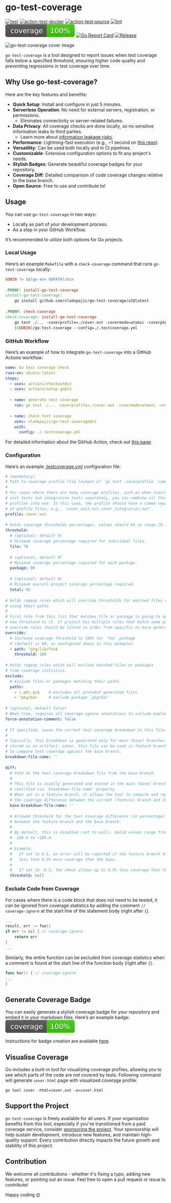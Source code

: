 # go-test-coverage

[![test](https://github.com/vladopajic/go-test-coverage/actions/workflows/test.yml/badge.svg?branch=main)](https://github.com/vladopajic/go-test-coverage/actions/workflows/test.yml)
[![action-test-docker](https://github.com/vladopajic/go-test-coverage/actions/workflows/action-docker-test.yml/badge.svg?branch=main)](https://github.com/vladopajic/go-test-coverage/actions/workflows/action-docker-test.yml)
[![action-test-source](https://github.com/vladopajic/go-test-coverage/actions/workflows/action-source-test.yml/badge.svg?branch=main)](https://github.com/vladopajic/go-test-coverage/actions/workflows/action-source-test.yml)
[![lint](https://github.com/vladopajic/go-test-coverage/actions/workflows/lint.yml/badge.svg?branch=main)](https://github.com/vladopajic/go-test-coverage/actions/workflows/lint.yml)
[![coverage](https://raw.githubusercontent.com/vladopajic/go-test-coverage/badges/.badges/main/coverage.svg)](/.github/.testcoverage.yml)
[![Go Report Card](https://goreportcard.com/badge/github.com/vladopajic/go-test-coverage?cache=v1)](https://goreportcard.com/report/github.com/vladopajic/go-test-coverage)
[![Release](https://img.shields.io/github/release/vladopajic/go-test-coverage.svg?color=%23007ec6)](https://github.com/vladopajic/go-test-coverage/releases/latest)

![go-test-coverage cover image](https://github.com/user-attachments/assets/2febc74e-7437-4dc6-87a4-0ca47f8e714e)

`go-test-coverage` is a tool designed to report issues when test coverage falls below a specified threshold, ensuring higher code quality and preventing regressions in test coverage over time.

## Why Use go-test-coverage?

Here are the key features and benefits:

- **Quick Setup**: Install and configure in just 5 minutes.
- **Serverless Operation**: No need for external servers, registration, or permissions.
  - Eliminates connectivity or server-related failures.
- **Data Privacy**: All coverage checks are done locally, so no sensitive information leaks to third parties.
  - Learn more about [information leakage risks](https://gist.github.com/vladopajic/0b835b28bcfe4a5a22bb0ae20e365266).
- **Performance**: Lightning-fast execution (e.g., ~1 second on [this repo](https://github.com/vladopajic/go-test-coverage/actions/runs/13832675278/job/38700510962)).
- **Versatility**: Can be used both locally and in CI pipelines.
- **Customizable**: Extensive configuration options to fit any project's needs.
- **Stylish Badges**: Generate beautiful coverage badges for your repository.
- **Coverage Diff**: Detailed comparison of code coverage changes relative to the base branch.
- **Open Source**: Free to use and contribute to!

## Usage

You can use  `go-test-coverage` in two ways:
 - Locally as part of your development process.
 - As a step in your GitHub Workflow.

It’s recommended to utilize both options for Go projects.

### Local Usage

Here’s an example `Makefile` with a `check-coverage` command that runs `go-test-coverage` locally:


```makefile
GOBIN ?= $$(go env GOPATH)/bin

.PHONY: install-go-test-coverage
install-go-test-coverage:
	go install github.com/vladopajic/go-test-coverage/v2@latest

.PHONY: check-coverage
check-coverage: install-go-test-coverage
	go test ./... -coverprofile=./cover.out -covermode=atomic -coverpkg=./...
	${GOBIN}/go-test-coverage --config=./.testcoverage.yml
```

### GitHub Workflow

Here’s an example of how to integrate `go-test-coverage` into a GitHub Actions workflow:


```yml
name: Go test coverage check
runs-on: ubuntu-latest
steps:
  - uses: actions/checkout@v3
  - uses: actions/setup-go@v3
  
  - name: generate test coverage
    run: go test ./... -coverprofile=./cover.out -covermode=atomic -coverpkg=./...

  - name: check test coverage
    uses: vladopajic/go-test-coverage@v2
    with:
      config: ./.testcoverage.yml
```

For detailed information about the GitHub Action, check out [this page](./docs/github_action.md).

### Configuration

Here’s an example [.testcoverage.yml](./.testcoverage.example.yml) configuration file:

```yml
# (mandatory) 
# Path to coverage profile file (output of `go test -coverprofile` command).
#
# For cases where there are many coverage profiles, such as when running 
# unit tests and integration tests separately, you can combine all those
# profiles into one. In this case, the profile should have a comma-separated list 
# of profile files, e.g., 'cover_unit.out,cover_integration.out'.
profile: cover.out

# Holds coverage thresholds percentages, values should be in range [0-100].
threshold:
  # (optional; default 0) 
  # Minimum coverage percentage required for individual files.
  file: 70

  # (optional; default 0) 
  # Minimum coverage percentage required for each package.
  package: 80

  # (optional; default 0) 
  # Minimum overall project coverage percentage required.
  total: 95

# Holds regexp rules which will override thresholds for matched files or packages 
# using their paths.
#
# First rule from this list that matches file or package is going to apply 
# new threshold to it. If project has multiple rules that match same path, 
# override rules should be listed in order from specific to more general rules.
override:
  # Increase coverage threshold to 100% for `foo` package 
  # (default is 80, as configured above in this example).
  - path: ^pkg/lib/foo$
    threshold: 100

# Holds regexp rules which will exclude matched files or packages 
# from coverage statistics.
exclude:
  # Exclude files or packages matching their paths
  paths:
    - \.pb\.go$    # excludes all protobuf generated files
    - ^pkg/bar     # exclude package `pkg/bar`

# (optional; default false)
# When true, requires all coverage-ignore annotations to include explanatory comments
force-annotation-comment: false

# If specified, saves the current test coverage breakdown to this file.
#
# Typically, this breakdown is generated only for main (base) branches and 
# stored as an artifact. Later, this file can be used in feature branches 
# to compare test coverage against the base branch.
breakdown-file-name: ''

diff:
  # Path to the test coverage breakdown file from the base branch.
  #
  # This file is usually generated and stored in the main (base) branch,
  # controled via `breakdown-file-name` property.
  # When set in a feature branch, it allows the tool to compute and report 
  # the coverage difference between the current (feature) branch and the base.
  base-breakdown-file-name: ''

  # Allowed threshold for the test coverage difference (in percentage) 
  # between the feature branch and the base branch.
  #
  # By default, this is disabled (set to null). Valid values range from 
  # -100.0 to +100.0.
  #
  # Example: 
  #   If set to 0.5, an error will be reported if the feature branch has 
  #   less than 0.5% more coverage than the base.
  #
  #   If set to -0.5, the check allows up to 0.5% less coverage than the base.
  threshold: null
```

### Exclude Code from Coverage

For cases where there is a code block that does not need to be tested, it can be ignored from coverage statistics by adding the comment `// coverage-ignore` at the start line of the statement body (right after `{`).

```go
...
result, err := foo()
if err != nil { // coverage-ignore
	return err
}
...
```

Similarly, the entire function can be excluded from coverage statistics when a comment is found at the start line of the function body (right after `{`).
```go
func bar() { // coverage-ignore
...
}
```

## Generate Coverage Badge

You can easily generate a stylish coverage badge for your repository and embed it in your markdown files. Here’s an example badge: ![coverage](https://raw.githubusercontent.com/vladopajic/go-test-coverage/badges/.badges/main/coverage.svg)

Instructions for badge creation are available [here](./docs/badge.md).

## Visualise Coverage

Go includes a built-in tool for visualizing coverage profiles, allowing you to see which parts of the code are not covered by tests.
Following command will generate `cover.html` page with visualized coverage profile: 
```console
go tool cover -html=cover.out -o=cover.html
```

## Support the Project

`go-test-coverage` is freely available for all users. If your organization benefits from this tool, especially if you’ve transitioned from a paid coverage service, consider [sponsoring the project](https://github.com/sponsors/vladopajic). 
Your sponsorship will help sustain development, introduce new features, and maintain high-quality support. Every contribution directly impacts the future growth and stability of this project.

## Contribution

We welcome all contributions - whether it's fixing a typo, adding new features, or pointing out an issue. Feel free to open a pull request or issue to contribute!


Happy coding 🌞
